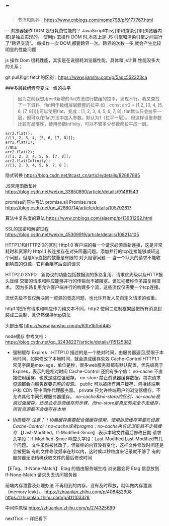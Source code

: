 # -
> 节流和防抖：https://www.cnblogs.com/momo798/p/9177767.html


-- 浏览器操作 DOM 是很耗费性能的？
 JavaScript中js引擎和渲染引擎(浏览器内核)是独立实现的。
 使用js 去操作 DOM 时,本质上是 JS 引擎和渲染引擎之间进行了“跨界交流”。
 每操作一次 DOM,都要跨界一次。跨界的次数一多,就会产生比较明显的性能问题

 js 操作 Dom 很耗性能，其实是在说很耗浏览器性能，具体和 js计算 性能没多大的关系；


git pull和git fetch的区别：https://www.jianshu.com/p/5adc552323ca

###多层数组嵌套变成一维的拉平
> 因为之前我想用es6新增的flat方法进行数组的拉平，发现不行。我又查找了一下资料，flat用于数组层层嵌套的拉平.如：const arr2 = [1,2, [3, 4, [5, 6, [7, 8]]]];可以使用flat，变成：[1, 2, 3, 4, 5, 6, 7, 8];
flat默认只会拉平一层，但可以在flat方法中加入参数。默认为1（拉平一层）。
但这样设置参数比较有局限性，使用参数Infinity，可以不管多少参数都拉平成一层。

```
arr2.flat();
//[1, 2, 3, 4, [5, 6, [7, 8]]];
arr2.flat(1); 
//同上
arr2.flat(2);
//[1, 2, 3, 4, 5, 6, [7, 8]];
arr2.flat(Infinity);
//[1, 2, 3, 4, 5, 6, 7, 8 ];
```

隐式转换
https://blog.csdn.net/itcast_cn/article/details/82887895

JS常用函数垫片
https://blog.csdn.net/weixin_33850890/article/details/91461543

promise的原生写法 promise.all Promise.race
https://blog.csdn.net/qq_42880714/article/details/105792817


算法中复杂度的算法
https://www.cnblogs.com/ajaemp/p/13931262.html

SSL的加密和解密过程
https://blog.csdn.net/weixin_45309916/article/details/108214105

HTTP1.1和HTTP2.0的区别
Http1.0 客户端的每一个请求必须重新连接，这是非常耗时和资源的
Http1.1 
长连接存在对头阻塞问题，添加并行的tcp连接能够减轻这个问题，但是tcp连接的数量是有限的
对头阻塞问题 -- 当一个队头的请求不能收到响应的资源，它将会阻塞后面的请求

HTTP2.0
SYPD：新协议的功能包括数据流的多路复用、请求优先级以及HTTP报头压缩
交错的请求和响应能够并行的传输而不被阻塞。该过程被称作多路复用技术。
因为多路复用允许客户端并行的构建多个流，这些流仅仅需要一个tcp连接。

流优先级不仅仅解决同一资源的竞态问题，也允许开发人员自定义请求的权重。

http1.1把所有请求和响应作为纯文本不同，http2 使用二进制框架层把所有消息封装成二进制，且仍然保持http语法

头部压缩
https://www.jianshu.com/p/63fe1bf5d445

node缓存
参考文档：https://blog.csdn.net/qq_32438227/article/details/115125382
- 强制缓存
Expires：HTTP1.0 描述的是一个绝对时间，由服务器返回,受限于本地时间，如果修改了本地时间，就会造成缓存失效
Cache-Control:HTTP1.1 常见字段是max-age，单位是秒，很多web服务器都有默认配置，优先级高于Expires，表示的是相对时间
Cache-Control 还拥有多个值：
no-cache 不直接使用缓存，也就是跳过强缓存。
no-store 禁止浏览器缓存数据，每次请求资源都会向服务器要完整的资源。
public 可以被所有用户缓存，包括终端用户和 CDN 等中间件代理服务器。
private 只允许终端用户的浏览器缓存，不允许其他中间代理服务器缓存。
*no-cache和no-store的区别，no-cache是跳过强缓存，还是会走协商缓存的步骤，而no-store是真正的完全不走缓存，所有资源都不会缓存在本地*

- 协商缓存
*注意！！协商缓存需要配合强缓存使用，使用协商缓存需要先设置Cache-Control：no-cache或者pragma：no-cache来告诉浏览器不走强缓存*
【Last-Modified，If-Modified-Since】
表示本地文件最后修改日期
请求头字段：If-Modified-Since
响应头字段：Last-Modified
Last-Modified有几个问题。
文件虽然被修改了，但最终的内容没有变化，这样文件修改时间还是会被更新
有的文件修改频率在秒以内，这时候以秒粒度来记录就不够了
有的服务器无法精确获取文件的最后修改时间

【ETag、If-None-Match】
Etag 的值由服务端生成
浏览器会将 Etag 信息放到 If-None-Match 请求头去访问服务器

前端内存泄露及处理办法
不再用到的内存，没有及时释放，就叫做内存泄漏（memory leak）。
https://zhuanlan.zhihu.com/p/408482908
https://zhuanlan.zhihu.com/p/411103328

中间件原理
https://zhuanlan.zhihu.com/p/274325699

nextTick -- 详细看下



